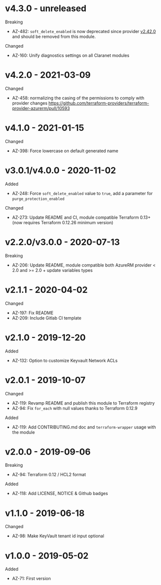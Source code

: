 # v4.3.0 - unreleased

Breaking
  * AZ-482: `soft_delete_enabled` is now deprecated since provider [v2.42.0](https://github.com/terraform-providers/terraform-provider-azurerm/blob/master/CHANGELOG-v2.md#2420-january-08-2021) and should be removed from this module.

Changed
  * AZ-160: Unify diagnostics settings on all Claranet modules

# v4.2.0 - 2021-03-09

Changed
  * AZ-458: normalizing the casing of the permissions to comply with provider changes https://github.com/terraform-providers/terraform-provider-azurerm/pull/10593

# v4.1.0 - 2021-01-15

Changed
  * AZ-398: Force lowercase on default generated name

# v3.0.1/v4.0.0 - 2020-11-02

Added
  * AZ-248: Force `soft_delete_enabled` value to `true`, add a parameter for `purge_protection_enabled`

Changed
  * AZ-273: Update README and CI, module compatible Terraform 0.13+ (now requires Terraform 0.12.26 minimum version)

# v2.2.0/v3.0.0 - 2020-07-13

Breaking
  * AZ-206: Update README, module compatible both AzureRM provider < 2.0 and >= 2.0 + update variables types

# v2.1.1 - 2020-04-02

Changed
  * AZ-197: Fix README
  * AZ-209: Include Gitlab CI template

# v2.1.0 - 2019-12-20

Added
  * AZ-132: Option to customize Keyvault Network ACLs

# v2.0.1 - 2019-10-07

Changed
  * AZ-119: Revamp README and publish this module to Terraform registry
  * AZ-94: Fix `for_each` with null values thanks to Terraform 0.12.9

Added
  * AZ-119: Add CONTRIBUTING.md doc and `terraform-wrapper` usage with the module

# v2.0.0 - 2019-09-06

Breaking
  * AZ-94: Terraform 0.12 / HCL2 format

Added
  * AZ-118: Add LICENSE, NOTICE & Github badges

# v1.1.0 - 2019-06-18

Changed
  * AZ-98: Make KeyVault tenant id input optional

# v1.0.0 - 2019-05-02

Added
  * AZ-71: First version
